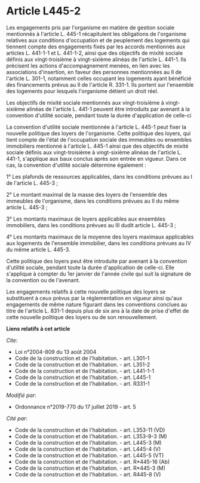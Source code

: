 # Article L445-2

Les engagements pris par l'organisme en matière de gestion sociale mentionnés à l'article L. 445-1 récapitulent les
obligations de l'organisme relatives aux conditions d'occupation et de peuplement des logements qui tiennent compte des
engagements fixés par les accords mentionnés aux articles L. 441-1-1 et L. 441-1-2, ainsi que des objectifs de mixité sociale
définis aux vingt-troisième à vingt-sixième alinéas de l'article L. 441-1. Ils précisent les actions d'accompagnement menées,
en lien avec les associations d'insertion, en faveur des personnes mentionnées au II de l'article L. 301-1, notamment celles
occupant les logements ayant bénéficié des financements prévus au II de l'article R. 331-1. Ils portent sur l'ensemble des
logements pour lesquels l'organisme détient un droit réel. 

Les objectifs de mixité sociale mentionnés aux vingt-troisième à vingt-sixième alinéas de l'article L. 441-1 peuvent être
introduits par avenant à la convention d'utilité sociale, pendant toute la durée d'application de celle-ci 

La convention d'utilité sociale mentionnée à l'article L. 445-1 peut fixer la nouvelle politique des loyers de l'organisme.
Cette politique des loyers, qui tient compte de l'état de l'occupation sociale des immeubles ou ensembles immobiliers
mentionné à l'article L. 445-1 ainsi que des objectifs de mixité sociale définis aux vingt-troisième à vingt-sixième alinéas
de l'article L. 441-1, s'applique aux baux conclus après son entrée en vigueur. Dans ce cas, la convention d'utilité sociale
détermine également : 

1° Les plafonds de ressources applicables, dans les conditions prévues au I de l'article L. 445-3 ; 

2° Le montant maximal de la masse des loyers de l'ensemble des immeubles de l'organisme, dans les conditions prévues au II du
même article L. 445-3 ; 

3° Les montants maximaux de loyers applicables aux ensembles immobiliers, dans les conditions prévues au III dudit article L.
445-3 ; 

4° Les montants maximaux de la moyenne des loyers maximaux applicables aux logements de l'ensemble immobilier, dans les
conditions prévues au IV du même article L. 445-3. 

Cette politique des loyers peut être introduite par avenant à la convention d'utilité sociale, pendant toute la durée
d'application de celle-ci. Elle s'applique à compter du 1er janvier de l'année civile qui suit la signature de la convention
ou de l'avenant. 

Les engagements relatifs à cette nouvelle politique des loyers se substituent à ceux prévus par la réglementation en vigueur
ainsi qu'aux engagements de même nature figurant dans les conventions conclues au titre de l'article    L. 831-1 depuis plus
de six ans à la date de prise d'effet de cette nouvelle politique des loyers ou de son renouvellement.

**Liens relatifs à cet article**

_Cite_:

  - Loi n°2004-809 du 13 août 2004
  - Code de la construction et de l'habitation. - art. L301-1
  - Code de la construction et de l'habitation. - art. L351-2
  - Code de la construction et de l'habitation. - art. L441-1-1
  - Code de la construction et de l'habitation. - art. L445-1
  - Code de la construction et de l'habitation. - art. R331-1

_Modifié par_:

  - Ordonnance n°2019-770 du 17 juillet 2019 - art. 5

_Cité par_:

  - Code de la construction et de l'habitation. - art. L353-11 (VD)
  - Code de la construction et de l'habitation. - art. L353-9-3 (M)
  - Code de la construction et de l'habitation. - art. L445-3 (M)
  - Code de la construction et de l'habitation. - art. L445-4 (V)
  - Code de la construction et de l'habitation. - art. L445-5 (VT)
  - Code de la construction et de l'habitation. - art. R*445-16 (Ab)
  - Code de la construction et de l'habitation. - art. R*445-3 (M)
  - Code de la construction et de l'habitation. - art. R445-8 (V)
